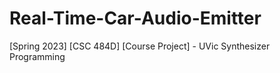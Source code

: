 # Real-Time-Car-Audio-Emitter
[Spring 2023] [CSC 484D] [Course Project] - UVic Synthesizer Programming
